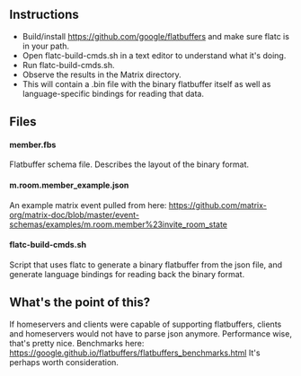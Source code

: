 ## Instructions

* Build/install https://github.com/google/flatbuffers and make sure flatc is in your path.
* Open flatc-build-cmds.sh in a text editor to understand what it's doing.
* Run flatc-build-cmds.sh.
* Observe the results in the Matrix directory.
* This will contain a .bin file with the binary flatbuffer itself as well as language-specific bindings for reading that data.

## Files
#### member.fbs
Flatbuffer schema file. Describes the layout of the binary format.
#### m.room.member_example.json
An example matrix event pulled from here:
https://github.com/matrix-org/matrix-doc/blob/master/event-schemas/examples/m.room.member%23invite_room_state
#### flatc-build-cmds.sh
Script that uses flatc to generate a binary flatbuffer from the json file, and generate language bindings for reading
back the binary format.

## What's the point of this?
If homeservers and clients were capable of supporting flatbuffers, clients and homeservers would not have to parse json anymore.
Performance wise, that's pretty nice. Benchmarks here:
https://google.github.io/flatbuffers/flatbuffers_benchmarks.html
It's perhaps worth consideration.
